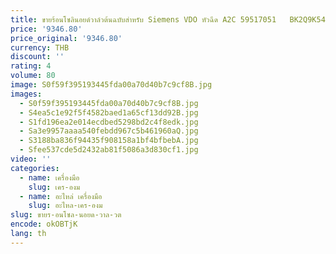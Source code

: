 ```yaml
---
title: ขายร้อนโซลินอยด์วาล์วต้นฉบับสําหรับ Siemens VDO หัวฉีด A2C 59517051   BK2Q9K546AG
price: '9346.80'
price_original: '9346.80'
currency: THB
discount: ''
rating: 4
volume: 80
image: S0f59f395193445fda00a70d40b7c9cf8B.jpg
images:
  - S0f59f395193445fda00a70d40b7c9cf8B.jpg
  - S4ea5c1e92f5f4582baed1a65cf13dd92B.jpg
  - S1fd196ea2e014ecdbed5298bd2c4f8edk.jpg
  - Sa3e9957aaaa540febdd967c5b461960aQ.jpg
  - S3188ba836f94435f908158a1bf4bfbebA.jpg
  - Sfee537cde5d2432ab81f5086a3d830cf1.jpg
video: ''
categories:
  - name: เครื่องมือ
    slug: เคร-องม
  - name: อะไหล่ เครื่องมือ
    slug: อะไหล-เคร-องม
slug: ขายร-อนโซล-นอยด-วาล-วต
encode: okOBTjK
lang: th
---
```

  